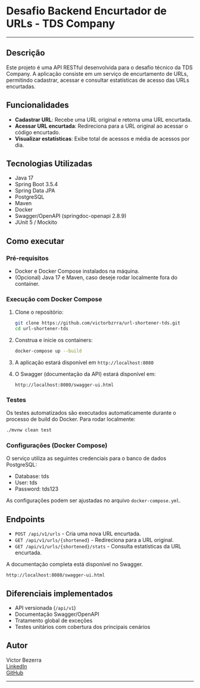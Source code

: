 
# Desafio Backend Encurtador de URLs - TDS Company

---

## Descrição

Este projeto é uma API RESTful desenvolvida para o desafio técnico da TDS Company. A aplicação consiste em um serviço de encurtamento de URLs, permitindo cadastrar, acessar e consultar estatísticas de acesso das URLs encurtadas.

## Funcionalidades

- **Cadastrar URL**: Recebe uma URL original e retorna uma URL encurtada.
- **Acessar URL encurtada**: Redireciona para a URL original ao acessar o código encurtado.
- **Visualizar estatísticas**: Exibe total de acessos e média de acessos por dia.

## Tecnologias Utilizadas

- Java 17
- Spring Boot 3.5.4
- Spring Data JPA
- PostgreSQL
- Maven
- Docker
- Swagger/OpenAPI (springdoc-openapi 2.8.9)
- JUnit 5 / Mockito

## Como executar

### Pré-requisitos

- Docker e Docker Compose instalados na máquina.
- (Opcional) Java 17 e Maven, caso deseje rodar localmente fora do container.

### Execução com Docker Compose

1. Clone o repositório:
   ```bash
   git clone https://github.com/victorbzrra/url-shortener-tds.git
   cd url-shortener-tds
   ```

2. Construa e inicie os containers:
   ```bash
   docker-compose up --build
   ```

3. A aplicação estará disponível em `http://localhost:8080`

4. O Swagger (documentação da API) estará disponível em:
   ```
   http://localhost:8080/swagger-ui.html
   ```

### Testes

Os testes automatizados são executados automaticamente durante o processo de build do Docker. Para rodar localmente:

```bash
./mvnw clean test
```

### Configurações (Docker Compose)

O serviço utiliza as seguintes credenciais para o banco de dados PostgreSQL:
- Database: tds
- User: tds
- Password: tds123

As configurações podem ser ajustadas no arquivo `docker-compose.yml`.

## Endpoints

- `POST /api/v1/urls` - Cria uma nova URL encurtada.
- `GET /api/v1/urls/{shortened}` - Redireciona para a URL original.
- `GET /api/v1/urls/{shortened}/stats` - Consulta estatísticas da URL encurtada.

A documentação completa está disponível no Swagger.

```
http://localhost:8080/swagger-ui.html
```

## Diferenciais implementados

- API versionada (`/api/v1`)
- Documentação Swagger/OpenAPI
- Tratamento global de exceções
- Testes unitários com cobertura dos principais cenários

## Autor

Victor Bezerra  
[LinkedIn](https://www.linkedin.com/in/victor-bzrra)  
[GitHub](https://github.com/victorbzrra)

---
